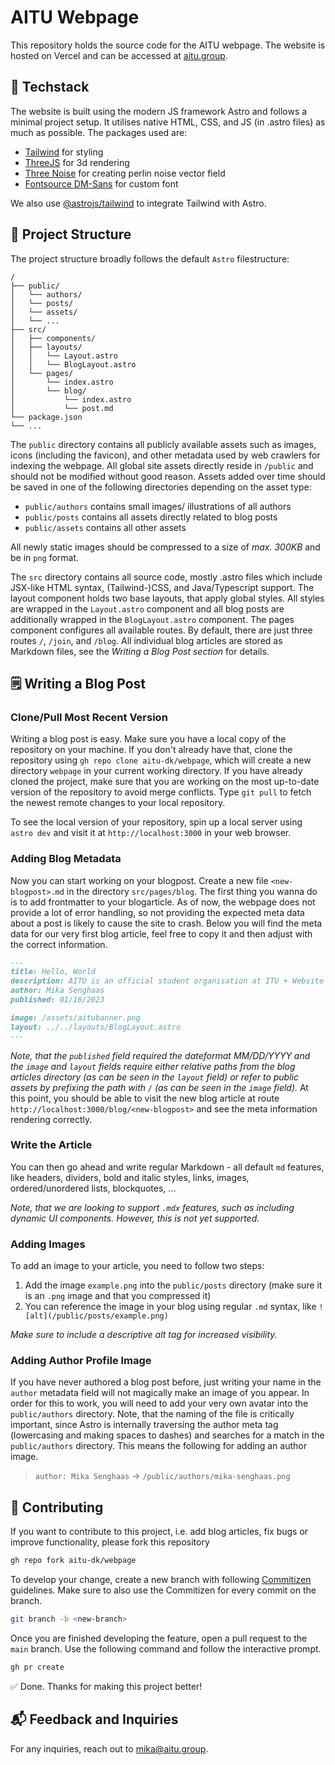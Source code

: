 # AITU Webpage

This repository holds the source code for the AITU webpage.
The website is hosted on Vercel and can be accessed at [aitu.group](https://www.aitu.group).

## 🌟 Techstack

The website is built using the modern JS framework Astro and follows a minimal project setup.
It utilises native HTML, CSS, and JS (in .astro files) as much as possible. The packages used are:

- [Tailwind](https://www.tailwindcss.com) for styling
- [ThreeJS](https://www.threejs.org) for 3d rendering
- [Three Noise](https://www.npmjs.com/package/three-noise) for creating perlin noise vector field
- [Fontsource DM-Sans](https://fontsource.org/fonts/dm-sans) for custom font

We also use [@astrojs/tailwind](https://docs.astro.build/en/guides/integrations-guide/tailwind/) to integrate Tailwind with Astro.

## 🚀 Project Structure

The project structure broadly follows the default `Astro` filestructure:

```plain
/
├── public/
│   └── authors/
│   └── posts/
│   └── assets/
│   └── ...
├── src/
│   ├── components/
│   ├── layouts/
│   │   └── Layout.astro
│   │   └── BlogLayout.astro
│   └── pages/
│       └── index.astro
│       └── blog/
│           └── index.astro
│           └── post.md
└── package.json
└── ...
```

The `public` directory contains all publicly available assets such as images, icons (including the favicon), and other metadata used by web crawlers for indexing the webpage. All global site assets directly reside in `/public` and should not be modified without good reason. Assets added over time should be saved in one of the following directories depending on the asset type:

- `public/authors` contains small images/ illustrations of all authors
- `public/posts` contains all assets directly related to blog posts
- `public/assets` contains all other assets

All newly static images should be compressed to a size of _max. 300KB_ and be in `png` format.

The `src` directory contains all source code, mostly .astro files which include JSX-like HTML syntax, (Tailwind-)CSS, and Java/Typescript support. The layout component holds two base layouts, that apply global styles. All styles are wrapped in the `Layout.astro` component and all blog posts are additionally wrapped in the `BlogLayout.astro` component. The pages component configures all available routes. By default, there are just three routes `/`, `/join`, and `/blog`. All individual blog articles are stored as Markdown files, see the _Writing a Blog Post section_ for details.

## 🗒️ Writing a Blog Post

### Clone/Pull Most Recent Version

Writing a blog post is easy. Make sure you have a local copy of the repository on your machine. If you don't already have that, clone the repository using `gh repo clone aitu-dk/webpage`, which will create a new directory `webpage` in your current working directory. If you have already cloned the project, make sure that you are working on the most up-to-date version of the repository to avoid merge conflicts. Type `git pull` to fetch the newest remote changes to your local repository.

To see the local version of your repository, spin up a local server using `astro dev` and visit it at `http://localhost:3000` in your web browser.

### Adding Blog Metadata

Now you can start working on your blogpost. Create a new file `<new-blogpost>.md` in the directory `src/pages/blog`. The first thing you wanna do is to add frontmatter to your blogarticle. As of now, the webpage does not provide a lot of error handling, so not providing the expected meta data about a post is likely to cause the site to crash. Below you will find the meta data for our very first blog article, feel free to copy it and then adjust with the correct information.

```md
---
title: Hello, World
description: AITU is an official student organisation at ITU + Website Launch!
author: Mika Senghaas
published: 01/16/2023

image: /assets/aitubanner.png
layout: ../../layouts/BlogLayout.astro
---
```

_Note, that the `published` field required the dateformat MM/DD/YYYY and the `image` and `layout` fields require either relative paths from the blog articles directory (as can be seen in the `layout` field) or refer to public assets by prefixing the path with `/` (as can be seen in the `image` field)._
At this point, you should be able to visit the new blog article at route `http://localhost:3000/blog/<new-blogpost>` and see the meta information rendering correctly.

### Write the Article

You can then go ahead and write regular Markdown - all default `md` features, like headers, dividers, bold  and italic styles, links, images, ordered/unordered lists, blockquotes, ...

_Note, that we are looking to support `.mdx` features, such as including dynamic UI components. However, this is not yet supported._

### Adding Images

To add an image to your article, you need to follow two steps:

1. Add the image `example.png` into the `public/posts` directory (make sure it is an `.png` image and that you compressed it)
2. You can reference the image in your blog using regular `.md` syntax, like `![alt](/public/posts/example.png)`

_Make sure to include a descriptive alt tag for increased visibility._

### Adding Author Profile Image

If you have never authored a blog post before, just writing your name in the `author` metadata field will not magically make an image of you appear. In order for this to work, you will need to add your very own avatar into the `public/authors` directory. Note, that the naming of the file is critically important, since Astro is internally traversing the author meta tag (lowercasing and making spaces to dashes) and searches for a match in the `public/authors` directory. This means the following for adding an author image.

> `author: Mika Senghaas` -> `/public/authors/mika-senghaas.png`

## 🧞 Contributing

If you want to contribute to this project, i.e. add blog articles, fix bugs or improve functionality, please fork this repository 

```bash
gh repo fork aitu-dk/webpage
```

To develop your change, create a new branch with following [Commitizen](https://github.com/commitizen/cz-cli) guidelines. Make sure to also use the Commitizen for every commit on the branch.

```bash
git branch -b <new-branch>
```

Once you are finished developing the feature, open a pull request to the `main` branch. Use the following command and follow the interactive prompt.

```bash
gh pr create
```

✅ Done. Thanks for making this project better!

## 📬 Feedback and Inquiries

For any inquiries, reach out to [mika@aitu.group](mailto:mika@aitu.group).
